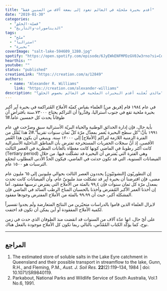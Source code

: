 ```yaml
---
title: "أقدم بحيرة ملحيّة في العالم تعود إلى بضعة آلاف من السنين فقط"
date: "2019-01-30"
categories:
  - "قضيّة-الخلق"
  - "الديناصورات-والتأريخ"
tags:
  - "ملح"
  - "استراليا"
  - "بحيرة"
coverImage: "salt-lake-594609_1280.jpg"
spotify: "https://open.spotify.com/episode/6JyEWkENFMPDzGV0Jw3rno?si=CqxmUvrwRjO-5IUr41gyKQ"
hearthis: ""
youtube: ""
status: "published"
creationLink: "https://creation.com/a/12849"
authors:
  - name: "Alexander R. Williams"
    link: "https://creation.com/alexander-williams"
description: "مالذي تُعلنه أقدم البحيرات الملحية في العالم بخصوص الخلق؟"
---
```


في عام ١٩٨٤ قام \[فريق من\] العلماء بقياس كميّة الأملاح المُتراكمة في بحيرة آيِر أكبر بحيرة ملحية تقع في جنوب أستراليا، وقدَّروا أن التراكم يحتاج ٧٣٠٠٠.سنة بافتراض أن طوفاناً يحدث كل خمسين عاماً.#1

بأية حال، فإن إدارة الحدائق الوطنية والحياة البريّة الأسترالية سبق وصرَّحت في عام ١٩٩١ بأنَّ:"كل سطح البحيرة يُغمر بمعدَّل مرّة كلّ ثمان سنوات تقريباً".#2 هذا يُقَلِّل من الفترة الزمنية اللازمة لتراكم \[الأملاح\] إلى ١٢٠٠٠ سنة. وينبغي أن يكون هذا العُمر الأقصى، إذ أنّ سجلات الحفريات المستخرجة تفترض بأن المناطق الداخلية الأسترالية كانت أكثر رطوبةً في الماضي كونها كانت مغطاة بالغابات المطرية في العصر الثالث (Tertiary period) وهي الفترة التي يُفترض أن البحيرة قد تشكَّلت فيها. من خلال الفيضانات السنوية، التي قد تكون حدثت في الماضي، فيكون الحدَّ الأدنى المطلوب لتجمّع الترسبات هو ١٥٠٠ عام.

إن التطوريّون \[النشوئيّون\] يحددون العصر الثالث بحوالي مليونين إلى ٦٥ مليون عام مضى، فإن افترضنا أن بحيرة آيِر قد تشكلت منذ مليونيّ عام، وأن الفيضانات كانت تحدث بمعدل مرّة كل ثمان سنوات فإن ٩٩,٤ بالمئة من الأملاح التي يفترض ترسبها مفقود. أما إن أخذنا العمر الأكبر المُفترض وأخذنا بالحسبان المناخ الرطب السائد في الماضي فإن المشكلة أكبر، حيث أن ٩٩،٩٩ بالمئة من الأملاح المفترض وجودها مفقود.

لايزال العلماء الذين قاموا بالدراسات متحيّرين من النتائج المتعارضة ولَم يجدوا تفسيراً لكمية الأملاح المفقودة أو أين يمكن أن تكون قد اختفت.

على أيّ حال، انها عدّة آلاف من السنوات قد انقضت منذ الطوفان الذي حدث في زمن نوح، كما يؤكّد الكتاب المُقَدَّس، بالتالي ربما تكون كل الأملاح موجودة بالفعل هناك.

---

## المراجع

1. The estimated store of soluble salts in the Lake Eyre catchment in Queensland and their possible transport in streamflow to the lake, Gunn, R.H., and Fleming, P.M., *Aust. J. Soil Res.* **22**(2):119–134, 1984 | doi: 10.1071/SR9840119.
2. Parkabout, National Parks and Wildlife Service of South Australia, Vol.1 No.6, 1991.
